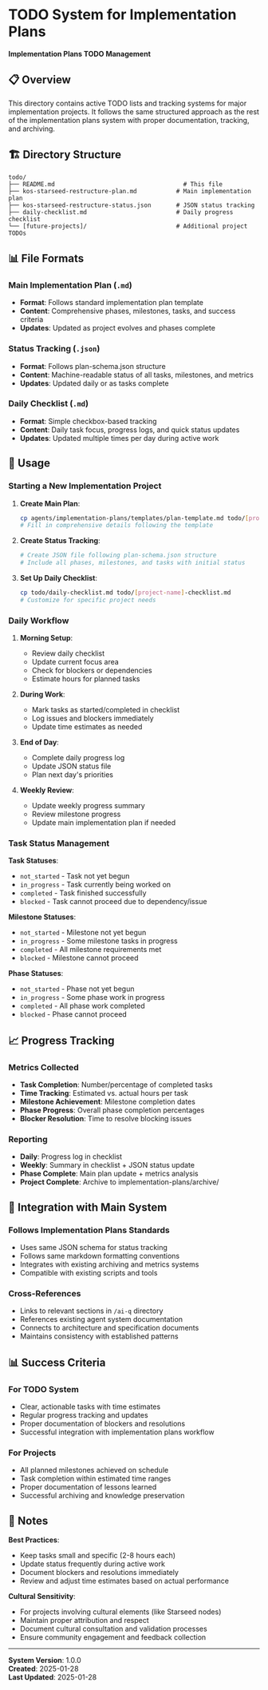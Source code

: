# TODO System for Implementation Plans

**Implementation Plans TODO Management**

## 📋 **Overview**

This directory contains active TODO lists and tracking systems for major implementation projects. It follows the same structured approach as the rest of the implementation plans system with proper documentation, tracking, and archiving.

## 🏗️ **Directory Structure**

```
todo/
├── README.md                                    # This file
├── kos-starseed-restructure-plan.md           # Main implementation plan
├── kos-starseed-restructure-status.json       # JSON status tracking
├── daily-checklist.md                         # Daily progress checklist
└── [future-projects]/                         # Additional project TODOs
```

## 📊 **File Formats**

### **Main Implementation Plan** (`.md`)
- **Format**: Follows standard implementation plan template
- **Content**: Comprehensive phases, milestones, tasks, and success criteria
- **Updates**: Updated as project evolves and phases complete

### **Status Tracking** (`.json`)  
- **Format**: Follows plan-schema.json structure
- **Content**: Machine-readable status of all tasks, milestones, and metrics
- **Updates**: Updated daily or as tasks complete

### **Daily Checklist** (`.md`)
- **Format**: Simple checkbox-based tracking
- **Content**: Daily task focus, progress logs, and quick status updates
- **Updates**: Updated multiple times per day during active work

## 🚀 **Usage**

### **Starting a New Implementation Project**

1. **Create Main Plan**:
   ```bash
   cp agents/implementation-plans/templates/plan-template.md todo/[project-name]-plan.md
   # Fill in comprehensive details following the template
   ```

2. **Create Status Tracking**:
   ```bash
   # Create JSON file following plan-schema.json structure
   # Include all phases, milestones, and tasks with initial status
   ```

3. **Set Up Daily Checklist**:
   ```bash
   cp todo/daily-checklist.md todo/[project-name]-checklist.md
   # Customize for specific project needs
   ```

### **Daily Workflow**

1. **Morning Setup**:
   - Review daily checklist
   - Update current focus area
   - Check for blockers or dependencies
   - Estimate hours for planned tasks

2. **During Work**:
   - Mark tasks as started/completed in checklist
   - Log issues and blockers immediately
   - Update time estimates as needed

3. **End of Day**:
   - Complete daily progress log
   - Update JSON status file
   - Plan next day's priorities

4. **Weekly Review**:
   - Update weekly progress summary
   - Review milestone progress
   - Update main implementation plan if needed

### **Task Status Management**

**Task Statuses**:
- `not_started` - Task not yet begun
- `in_progress` - Task currently being worked on
- `completed` - Task finished successfully
- `blocked` - Task cannot proceed due to dependency/issue

**Milestone Statuses**:
- `not_started` - Milestone not yet begun
- `in_progress` - Some milestone tasks in progress
- `completed` - All milestone requirements met
- `blocked` - Milestone cannot proceed

**Phase Statuses**:
- `not_started` - Phase not yet begun
- `in_progress` - Some phase work in progress
- `completed` - All phase work completed
- `blocked` - Phase cannot proceed

## 📈 **Progress Tracking**

### **Metrics Collected**
- **Task Completion**: Number/percentage of completed tasks
- **Time Tracking**: Estimated vs. actual hours per task
- **Milestone Achievement**: Milestone completion dates
- **Phase Progress**: Overall phase completion percentages
- **Blocker Resolution**: Time to resolve blocking issues

### **Reporting**
- **Daily**: Progress log in checklist
- **Weekly**: Summary in checklist + JSON status update
- **Phase Complete**: Main plan update + metrics analysis
- **Project Complete**: Archive to implementation-plans/archive/

## 🔄 **Integration with Main System**

### **Follows Implementation Plans Standards**
- Uses same JSON schema for status tracking
- Follows same markdown formatting conventions
- Integrates with existing archiving and metrics systems
- Compatible with existing scripts and tools

### **Cross-References**
- Links to relevant sections in `/ai-q` directory
- References existing agent system documentation
- Connects to architecture and specification documents
- Maintains consistency with established patterns

## 📊 **Success Criteria**

### **For TODO System**
- Clear, actionable tasks with time estimates
- Regular progress tracking and updates
- Proper documentation of blockers and resolutions
- Successful integration with implementation plans workflow

### **For Projects**
- All planned milestones achieved on schedule
- Task completion within estimated time ranges
- Proper documentation of lessons learned
- Successful archiving and knowledge preservation

## 📝 **Notes**

**Best Practices**:
- Keep tasks small and specific (2-8 hours each)
- Update status frequently during active work
- Document blockers and resolutions immediately
- Review and adjust time estimates based on actual performance

**Cultural Sensitivity**:
- For projects involving cultural elements (like Starseed nodes)
- Maintain proper attribution and respect
- Document cultural consultation and validation processes
- Ensure community engagement and feedback collection

---

**System Version**: 1.0.0  
**Created**: 2025-01-28  
**Last Updated**: 2025-01-28 
